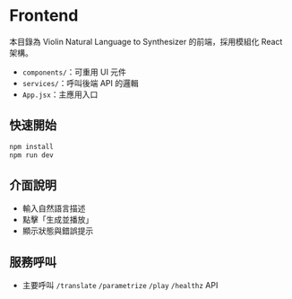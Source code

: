 # Frontend

本目錄為 Violin Natural Language to Synthesizer 的前端，採用模組化 React 架構。

- `components/`：可重用 UI 元件
- `services/`：呼叫後端 API 的邏輯
- `App.jsx`：主應用入口

## 快速開始
```bash
npm install
npm run dev
```

## 介面說明
- 輸入自然語言描述
- 點擊「生成並播放」
- 顯示狀態與錯誤提示

## 服務呼叫
- 主要呼叫 `/translate` `/parametrize` `/play` `/healthz` API
